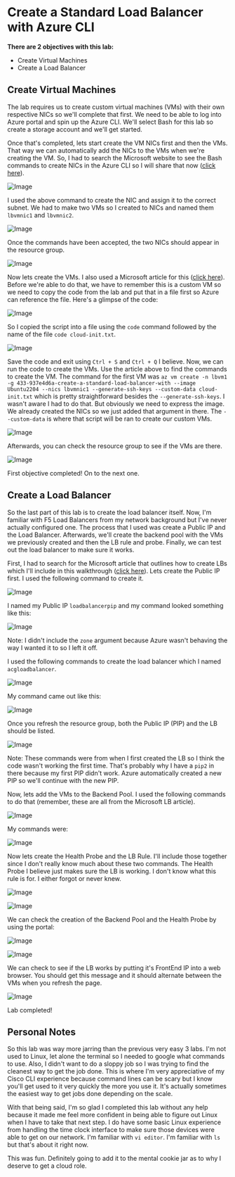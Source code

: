 # Create a Standard Load Balancer with Azure CLI

**There are 2 objectives with this lab:**
* Create Virtual Machines
* Create a Load Balancer



## Create Virtual Machines

The lab requires us to create custom virtual machines (VMs) with their own respective NICs so we'll complete that first. We need to be able to log into Azure portal and spin up the Azure CLI. We'll select Bash for this lab so create a storage account and we'll get started. 

Once that's completed, lets start create the VM NICs first and then the VMs. That way we can automatically add the NICs to the VMs when we're creating the VM. So, I had to search the Microsoft website to see the Bash commands to create NICs in the Azure CLI so I will share that now ([click here](https://learn.microsoft.com/en-us/cli/azure/network/nic?view=azure-cli-latest#az-network-nic-create)). 

![Image](AzureLB1.png)

I used the above command to create the NIC and assign it to the correct subnet. We had to make two VMs so I created to NICs and named them `lbvmnic1` and `lbvmnic2`. 

![Image](AzureLB2.png)

Once the commands have been accepted, the two NICs should appear in the resource group.

![Image](AzureLB3.png)

Now lets create the VMs. I also used a Microsoft article for this ([click here](https://learn.microsoft.com/en-us/cli/azure/vm?view=azure-cli-latest#az-vm-create)). Before we're able to do that, we have to remember this is a custom VM so we need to copy the code from the lab and put that in a file first so Azure can reference the file. Here's a glimpse of the code:

![Image](AzureLB4.png)

So I copied the script into a file using the `code` command followed by the name of the file `code cloud-init.txt`.

![Image](AzureLB5.png)

Save the code and exit using `Ctrl + S` and `Ctrl + Q` I believe. Now, we can run the code to create the VMs. Use the article above to find the commands to create the VM. The command for the first VM was `az vm create -n lbvm1 -g 433-937e4d6a-create-a-standard-load-balancer-with --image Ubuntu2204 --nics lbvmnic1 --generate-ssh-keys --custom-data cloud-init.txt` which is pretty straightforward besides the `--generate-ssh-keys`. I wasn't aware I had to do that. But obviously we need to express the image. We already created the NICs so we just added that argument in there. The `--custom-data` is where that script will be ran to create our custom VMs. 

![Image](AzureLB6.png)

Afterwards, you can check the resource group to see if the VMs are there. 

![Image](AzureLB7.png)

First objective completed! On to the next one. 



## Create a Load Balancer

So the last part of this lab is to create the load balancer itself. Now, I'm familiar with F5 Load Balancers from my network background but I've never actually configured one. The process that I used was create a Public IP and the Load Balancer. Afterwards, we'll create the backend pool with the VMs we previously created and then the LB rule and probe. Finally, we can test out the load balancer to make sure it works. 

First, I had to search for the Microsoft article that outlines how to create LBs which I'll include in this walkthrough ([click here](https://learn.microsoft.com/en-us/azure/load-balancer/quickstart-load-balancer-standard-public-cli)). Lets create the Public IP first. I used the following command to create it.

![Image](AzureLB8.png)

I named my Public IP `loadbalancerpip` and my command looked something like this: 

![Image](AzureLB9.png)

Note: I didn't include the `zone` argument because Azure wasn't behaving the way I wanted it to so I left it off. 

I used the following commands to create the load balancer which I named `acgloadbalancer`. 

![Image](AzureLB10.png)

My command came out like this: 

![Image](AzureLB11.png)

Once you refresh the resource group, both the Public IP (PIP) and the LB should be listed. 

![Image](AzureLB12.png)

Note: These commands were from when I first created the LB so I think the code wasn't working the first time. That's probably why I have a `pip2` in there because my first PIP didn't work. Azure automatically created a new PIP so we'll continue with the new PIP.  

Now, lets add the VMs to the Backend Pool. I used the following commands to do that (remember, these are all from the Microsoft LB article). 

![Image](AzureLB13.png)

My commands were: 

![Image](AzureLB14.png)

Now lets create the Health Probe and the LB Rule. I'll include those together since I don't really know much about these two commands. The Health Probe I believe just makes sure the LB is working. I don't know what this rule is for. I either forgot or never knew. 

![Image](AzureLB15.png)

![Image](AzureLB16.png)

We can check the creation of the Backend Pool and the Health Probe by using the portal:

![Image](AzureLB17.png)

![Image](AzureLB18.png)

We can check to see if the LB works by putting it's FrontEnd IP into a web browser. You should get this message and it should alternate between the VMs when you refresh the page.

![Image](AzureLB19.png)

Lab completed!

## Personal Notes

So this lab was way more jarring than the previous very easy 3 labs. I'm not used to Linux, let alone the terminal so I needed to google what commands to use. Also, I didn't want to do a sloppy job so I was trying to find the cleanest way to get the job done. This is where I'm very appreciative of my Cisco CLI experience because command lines can be scary but I know you'll get used to it very quickly the more you use it. It's actually sometimes the easiest way to get jobs done depending on the scale. 

With that being said, I'm so glad I completed this lab without any help because it made me feel more confident in being able to figure out Linux when I have to take that next step. I do have some basic Linux experience from handling the time clock interface to make sure those devices were able to get on our network. I'm familiar with `vi editor`. I'm familiar with `ls` but that's about it right now. 

This was fun. Definitely going to add it to the mental cookie jar as to why I deserve to get a cloud role. 
